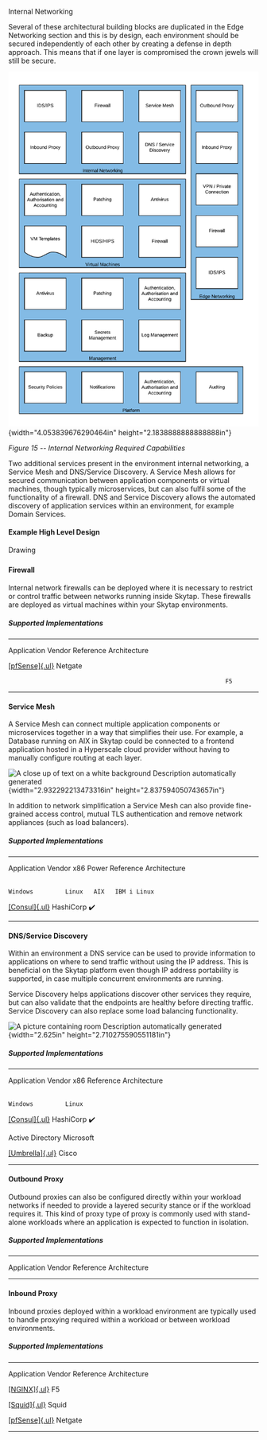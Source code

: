 Internal Networking

Several of these architectural building blocks are duplicated in the
Edge Networking section and this is by design, each environment should
be secured independently of each other by creating a defense in depth
approach. This means that if one layer is compromised the crown jewels
will still be secure.

![](./internalnetworkingmedia/media/image1.png){width="4.053839676290464in"
height="2.1838888888888888in"}

*Figure 15 -- Internal Networking Required Capabilities*

Two additional services present in the environment internal networking,
a Service Mesh and DNS/Service Discovery. A Service Mesh allows for
secured communication between application components or virtual
machines, though typically microservices, but can also fulfil some of
the functionality of a firewall. DNS and Service Discovery allows the
automated discovery of application services within an environment, for
example Domain Services.

#### Example High Level Design

Drawing

##### 

#### Firewall

Internal network firewalls can be deployed where it is necessary to
restrict or control traffic between networks running inside Skytap.
These firewalls are deployed as virtual machines within your Skytap
environments.

##### Supported Implementations

  -------------------------------------------------------------- ------------- ----------------------------------------
  Application                                                    Vendor        Reference Architecture

                                                                               

  [[pfSense]{.ul}](https://www.netgate.com/solutions/pfsense/)   Netgate       

                                                                 F5            
  -------------------------------------------------------------- ------------- ----------------------------------------

#### Service Mesh

A Service Mesh can connect multiple application components or
microservices together in a way that simplifies their use. For example,
a Database running on AIX in Skytap could be connected to a frontend
application hosted in a Hyperscale cloud provider without having to
manually configure routing at each layer.

![A close up of text on a white background Description automatically
generated](./internalnetworkingmedia/media/image2.png){width="2.932292213473316in"
height="2.837594050743657in"}

In addition to network simplification a Service Mesh can also provide
fine-grained access control, mutual TLS authentication and remove
network appliances (such as load balancers).

##### Supported Implementations

  -------------------------------------------------------------------------- ----------- --------- ----- ------- ----- ----- ------------------
  Application                                                                Vendor      x86             Power               Reference
                                                                                                                             Architecture

                                                                                         Windows         Linux   AIX   IBM i Linux

  [[Consul]{.ul}](https://www.hashicorp.com/products/consul/service-mesh/)   HashiCorp   ✔️                                  

                                                                                                                             

                                                                                                                             
  -------------------------------------------------------------------------- ----------- --------- ----- ------- ----- ----- ------------------

#### DNS/Service Discovery

Within an environment a DNS service can be used to provide information
to applications on where to send traffic without using the IP address.
This is beneficial on the Skytap platform even though IP address
portability is supported, in case multiple concurrent environments are
running.

Service Discovery helps applications discover other services they
require, but can also validate that the endpoints are healthy before
directing traffic. Service Discovery can also replace some load
balancing functionality.

![A picture containing room Description automatically
generated](./internalnetworkingmedia/media/image3.png){width="2.625in"
height="2.710275590551181in"}

##### Supported Implementations

  ---------------------------------------------------------------------------------------------------------- ----------- --------- ----- ---------------------------------
  Application                                                                                                Vendor      x86             Reference Architecture

                                                                                                                         Windows         Linux

  [[Consul]{.ul}](https://www.hashicorp.com/products/consul/service-discovery/)                              HashiCorp   ✔️              

  Active Directory                                                                                           Microsoft                   

  [[Umbrella]{.ul}](https://umbrella.cisco.com/?_ga=2.214455253.393431820.1607963050-217404651.1607963050)   Cisco                       
  ---------------------------------------------------------------------------------------------------------- ----------- --------- ----- ---------------------------------

#### Outbound Proxy

Outbound proxies can also be configured directly within your workload
networks if needed to provide a layered security stance or if the
workload requires it. This kind of proxy type of proxy is commonly used
with stand-alone workloads where an application is expected to function
in isolation.

##### Supported Implementations

  -------------------- ------------- -------------------------------------
  Application          Vendor        Reference Architecture

                                     

                                     

                                     
  -------------------- ------------- -------------------------------------

#### Inbound Proxy

Inbound proxies deployed within a workload environment are typically
used to handle proxying required within a workload or between workload
environments.

##### Supported Implementations

  -------------------------------------------------------------- ------------- ----------------------------------------
  Application                                                    Vendor        Reference Architecture

                                                                               

  [[NGINX]{.ul}](https://www.nginx.com/)                         F5            

  [[Squid]{.ul}](http://www.squid-cache.org/)                    Squid         

  [[pfSense]{.ul}](https://www.netgate.com/solutions/pfsense/)   Netgate       
  -------------------------------------------------------------- ------------- ----------------------------------------
